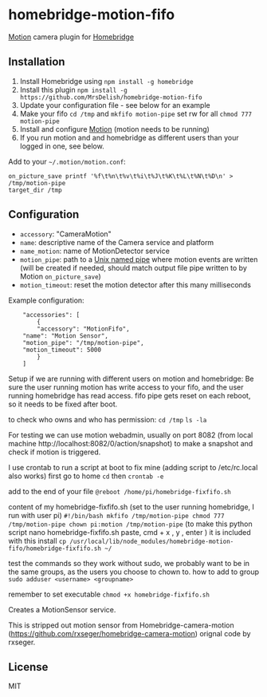 # homebridge-motion-fifo

[Motion](https://motion-project.github.io) camera plugin for [Homebridge](https://github.com/nfarina/homebridge)

## Installation
1.	Install Homebridge using `npm install -g homebridge`
2.	Install this plugin `npm install -g https://github.com/MrsDelish/homebridge-motion-fifo`
3.	Update your configuration file - see below for an example
4.	Make your fifo `cd /tmp` and `mkfifo motion-pipe` set rw for all `chmod 777 motion-pipe`
5.	Install and configure [Motion](https://motion-project.github.io) (motion needs to be running)	
6.	If you run motion and and homebridge as different users than your logged in one, see below.

Add to your `~/.motion/motion.conf`:

```
on_picture_save printf '%f\t%n\t%v\t%i\t%J\t%K\t%L\t%N\t%D\n' > /tmp/motion-pipe
target_dir /tmp
```

## Configuration
* `accessory`: "CameraMotion"
* `name`: descriptive name of the Camera service and platform
* `name_motion`: name of MotionDetector service
* `motion_pipe`: path to a [Unix named pipe](https://en.wikipedia.org/wiki/Named_pipe) where motion events are written (will be created if needed, should match output file pipe written to by Motion `on_picture_save`)
* `motion_timeout`: reset the motion detector after this many milliseconds

Example configuration:

```
    "accessories": [
        {
    	"accessory": "MotionFifo",
	"name": "Motion Sensor",
	"motion_pipe": "/tmp/motion-pipe",
	"motion_timeout": 5000
        }
    ]
```
Setup if we are running with different users on motion and homebridge:
Be sure the user running motion has write access to your fifo, and the user running homebridge has read access. fifo pipe gets reset on each reboot, so it needs to be fixed after boot.

to check who owns and who has permission:
`cd /tmp`
`ls -la`

For testing we can use motion webadmin, usually on port 8082 (from local machine http://localhost:8082/0/action/snapshot) to make a snapshot and check if motion is triggered.

I use crontab to run a script at boot to fix mine (adding script to /etc/rc.local also works)
first go to home `cd` then
`crontab -e`

add to the end of your file
`@reboot /home/pi/homebridge-fixfifo.sh`

content of my homebridge-fixfifo.sh (set to the user running homebridge, I run with user pi)
`
#!/bin/bash
mkfifo /tmp/motion-pipe
chmod 777 /tmp/motion-pipe
chown pi:motion /tmp/motion-pipe
`
(to make this python script nano homebridge-fixfifo.sh paste, cmd + x , y , enter ) 
it is included with this install `cp /usr/local/lib/node_modules/homebridge-motion-fifo/homebridge-fixfifo.sh ~/`

test the commands so they work without sudo, we probably want to be in the same groups, as the users you choose to chown to.
how to add to group `sudo adduser <username> <groupname> `

remember to set executable
`chmod +x homebridge-fixfifo.sh`


Creates a MotionSensor service.


This is stripped out motion sensor from Homebridge-camera-motion (https://github.com/rxseger/homebridge-camera-motion) orignal code by rxseger.

## License

MIT

